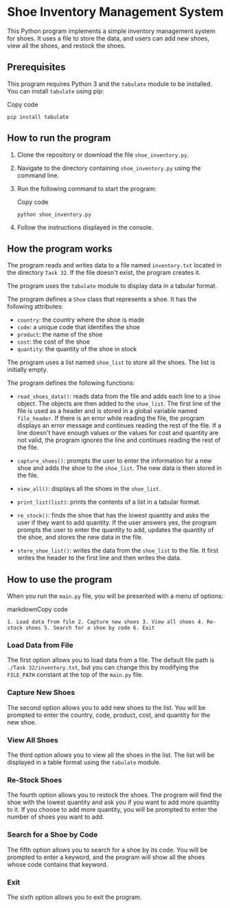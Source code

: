 
# Shoe Inventory Management System

This Python program implements a simple inventory management system for shoes. It uses a file to store the data, and users can add new shoes, view all the shoes, and restock the shoes.

## Prerequisites

This program requires Python 3 and the `tabulate` module to be installed. You can install `tabulate` using pip:

Copy code

`pip install tabulate` 

## How to run the program

1.  Clone the repository or download the file `shoe_inventory.py`.
    
2.  Navigate to the directory containing `shoe_inventory.py` using the command line.
    
3.  Run the following command to start the program:
    
    Copy code
    
    `python shoe_inventory.py` 
    
4.  Follow the instructions displayed in the console.
    

## How the program works

The program reads and writes data to a file named `inventory.txt` located in the directory `Task 32`. If the file doesn't exist, the program creates it.

The program uses the `tabulate` module to display data in a tabular format.

The program defines a `Shoe` class that represents a shoe. It has the following attributes:

-   `country`: the country where the shoe is made
-   `code`: a unique code that identifies the shoe
-   `product`: the name of the shoe
-   `cost`: the cost of the shoe
-   `quantity`: the quantity of the shoe in stock

The program uses a list named `shoe_list` to store all the shoes. The list is initially empty.

The program defines the following functions:

-   `read_shoes_data()`: reads data from the file and adds each line to a `Shoe` object. The objects are then added to the `shoe_list`. The first line of the file is used as a header and is stored in a global variable named `file_header`. If there is an error while reading the file, the program displays an error message and continues reading the rest of the file. If a line doesn't have enough values or the values for cost and quantity are not valid, the program ignores the line and continues reading the rest of the file.
    
-   `capture_shoes()`: prompts the user to enter the information for a new shoe and adds the shoe to the `shoe_list`. The new data is then stored in the file.
    
-   `view_all()`: displays all the shoes in the `shoe_list`.
    
-   `print_list(list)`: prints the contents of a list in a tabular format.
    
-   `re_stock()`: finds the shoe that has the lowest quantity and asks the user if they want to add quantity. If the user answers yes, the program prompts the user to enter the quantity to add, updates the quantity of the shoe, and stores the new data in the file.
    
-   `store_shoe_list()`: writes the data from the `shoe_list` to the file. It first writes the header to the first line and then writes the data.
    

## How to use the program
When you run the `main.py` file, you will be presented with a menu of options:

markdownCopy code

`1. Load data from file
2. Capture new shoes
3. View all shoes
4. Re-stock shoes
5. Search for a shoe by code
6. Exit` 

### Load Data from File

The first option allows you to load data from a file. The default file path is `./Task 32/inventory.txt`, but you can change this by modifying the `FILE_PATH` constant at the top of the `main.py` file.

### Capture New Shoes

The second option allows you to add new shoes to the list. You will be prompted to enter the country, code, product, cost, and quantity for the new shoe.

### View All Shoes

The third option allows you to view all the shoes in the list. The list will be displayed in a table format using the `tabulate` module.

### Re-Stock Shoes

The fourth option allows you to restock the shoes. The program will find the shoe with the lowest quantity and ask you if you want to add more quantity to it. If you choose to add more quantity, you will be prompted to enter the number of shoes you want to add.

### Search for a Shoe by Code

The fifth option allows you to search for a shoe by its code. You will be prompted to enter a keyword, and the program will show all the shoes whose code contains that keyword.

### Exit

The sixth option allows you to exit the program.
